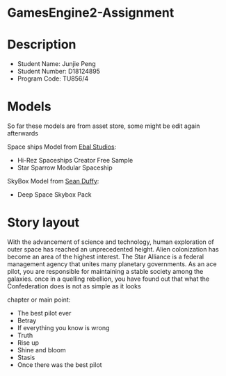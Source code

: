 # GamesEngine2-Assignment
# Description
* Student Name: Junjie Peng
* Student Number: D18124895
* Program Code: TU856/4

# Models

So far these models are from asset store, some might be edit again afterwards

Space ships Model from [Ebal Studios](https://assetstore.unity.com/publishers/24304):
* Hi-Rez Spaceships Creator Free Sample
* Star Sparrow Modular Spaceship

SkyBox Model from [Sean Duffy](https://assetstore.unity.com/publishers/4239):
* Deep Space Skybox Pack

# Story layout
  With the advancement of science and technology, human exploration of outer space has reached an unprecedented height. Alien colonization has become an area of the highest interest. The Star Alliance is a federal management agency that unites many planetary governments. As an ace pilot, you are responsible for maintaining a stable society among the galaxies. once in a quelling rebellion, you have found out that what the Confederation does is not as simple as it looks

chapter or main point:

* The best pilot ever
* Betray
* If everything you know is wrong
* Truth
* Rise up
* Shine and bloom
* Stasis
* Once there was the best pilot 
